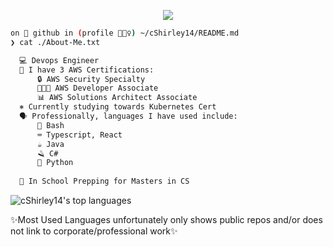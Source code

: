 <p align="center">
  <a href="https://github.com/cShirley14">
    <img src="https://readme-typing-svg.demolab.com/?lines=Hey+I'm+Chantal+👋🏽;I'm+a+SRE+👩🏽‍💻;I'm+always+learning+📖;Feel+free+to+connect+☕;&font=Fira+Code&color=949efb&background=000000&center=true&vCenter=true&weight=500">
  </a>
</p>


```Bash
on 🐙 github in (profile 🙋🏽‍♀️) ~/cShirley14/README.md 
❯ cat ./About-Me.txt

  💻 Devops Engineer
  📖 I have 3 AWS Certifications:
      🔒 AWS Security Specialty
      👩🏽‍💻 AWS Developer Associate
      📊 AWS Solutions Architect Associate
  ⎈ Currently studying towards Kubernetes Cert
  🗣️ Professionally, languages I have used include:
      🐧 Bash
      ⌨️ Typescript, React
      ☕ Java
      🪒 C#
      🐍 Python
      
  🏫 In School Prepping for Masters in CS
```
 ![cShirley14's top languages](https://github-readme-stats.vercel.app/api/top-langs/?username=cShirley14&theme=tokyonight&layout=compact&hide_border=true)
 
 ✨Most Used Languages unfortunately only shows public repos and/or does not link to corporate/professional work✨
